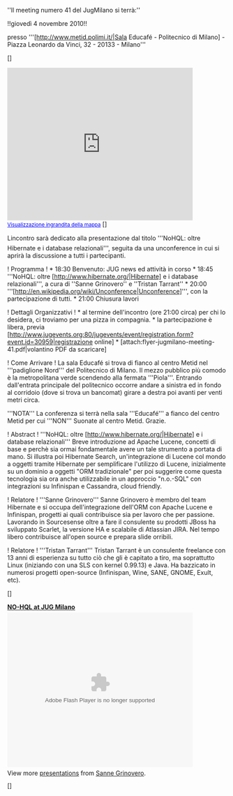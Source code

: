 ''Il meeting numero 41 del JugMilano si terrà:''

!!giovedì 4 novembre 2010!!

presso '''[http://www.metid.polimi.it/|Sala Educafé - Politecnico di Milano] - Piazza Leonardo da Vinci, 32 - 20133 - Milano'''

[<html>]
<iframe width="425" height="350" frameborder="0" scrolling="no" marginheight="0" marginwidth="0" src="http://maps.google.it/maps?f=q&source=s_q&hl=it&geocode=&q=Piazza+Leonardo+da+Vinci,+32+-+20133+-+Milano&sll=45.658795,8.793975&sspn=0.007619,0.015171&ie=UTF8&hq=&hnear=Piazza+Leonardo+da+Vinci,+32,+20133+Milano,+Lombardia&ll=45.477515,9.226761&spn=0.007703,0.015171&z=14&output=embed"></iframe><br /><small><a href="http://maps.google.it/maps?f=q&source=embed&hl=it&geocode=&q=Piazza+Leonardo+da+Vinci,+32+-+20133+-+Milano&sll=45.658795,8.793975&sspn=0.007619,0.015171&ie=UTF8&hq=&hnear=Piazza+Leonardo+da+Vinci,+32,+20133+Milano,+Lombardia&ll=45.477515,9.226761&spn=0.007703,0.015171&z=14" style="color:#0000FF;text-align:left">Visualizzazione ingrandita della mappa</a></small>
[</html>]

Lincontro sarà dedicato alla presentazione dal titolo '''NoHQL: oltre Hibernate e i database relazionali''', seguita da una unconference in cui si aprirà la discussione a tutti i partecipanti.

! Programma !
	*  18:30	Benvenuto: JUG news ed attività in corso
	*  18:45	'''NoHQL: oltre [http://www.hibernate.org/|Hibernate] e i database relazionali''', a cura di ''Sanne Grinovero'' e ''Tristan Tarrant''
	*  20:00	'''[http://en.wikipedia.org/wiki/Unconference|Unconference]''', con la partecipazione di tutti.
	*  21:00	Chiusura lavori

! Dettagli Organizzativi !
	* al termine dell'incontro (ore 21:00 circa) per chi lo desidera, ci troviamo per una pizza in compagnia.
	* la partecipazione è libera, previa [http://www.jugevents.org:80/jugevents/event/registration.form?event.id=30959|registrazione online]
	* [attach:flyer-jugmilano-meeting-41.pdf|volantino PDF da scaricare]

! Come Arrivare !
La sala Educafé si trova di fianco al centro Metid nel  '''padiglione Nord''' del Politecnico di Milano. Il mezzo pubblico più comodo è la metropolitana verde scendendo alla fermata '''Piola'''. Entrando dall'entrata principale del politecnico occorre andare a sinistra ed in fondo al corridoio (dove si trova un bancomat) girare a destra poi avanti per venti metri circa.

'''NOTA''' La conferenza si terrà nella sala '''Educafé''' a fianco del centro Metid per cui '''NON''' Suonate al centro Metid. Grazie.

! Abstract !
'''NoHQL: oltre [http://www.hibernate.org/|Hibernate] e i database relazionali'''
Breve introduzione ad Apache Lucene, concetti di base e perchè sia ormai fondamentale avere un tale strumento a portata di mano. Si illustra poi Hibernate Search, un'integrazione di Lucene col mondo a oggetti tramite Hibernate per semplificare l'utilizzo di Lucene, inizialmente su un dominio a oggetti "ORM tradizionale" per poi suggerire come questa tecnologia sia ora anche utilizzabile in un approccio "n.o.-SQL" con integrazioni su Infinispan e Cassandra, cloud friendly.

! Relatore !
'''Sanne Grinovero''' 
Sanne Grinovero è membro del team Hibernate e si occupa dell'integrazione dell'ORM con Apache Lucene e Infinispan, progetti ai quali contribuisce sia per lavoro che per passione. Lavorando in Sourcesense oltre a fare il consulente su prodotti JBoss ha sviluppato Scarlet, la versione HA e scalabile di Atlassian JIRA. Nel tempo libero contribuisce all'open source e prepara slide orribili.

! Relatore !
'''Tristan Tarrant'''
Tristan Tarrant è un consulente freelance con 13 anni di esperienza su tutto ciò che gli è capitato a tiro, ma soprattutto Linux (iniziando con una SLS con kernel 0.99.13) e Java. Ha bazzicato in numerosi progetti open-source (Infinispan, Wine, SANE, GNOME, Exult, etc).

[<html>]
<div style="width:425px" id="__ss_5775286"><strong style="display:block;margin:12px 0 4px"><a href="http://www.slideshare.net/sgrinovero/nohql-at-jug-milano" title="NO-HQL at JUG Milano">NO-HQL at JUG Milano</a></strong><object id="__sse5775286" width="425" height="355"><param name="movie" value="http://static.slidesharecdn.com/swf/ssplayer2.swf?doc=nohql-jugmilano-101114064847-phpapp01&stripped_title=nohql-at-jug-milano&userName=sgrinovero" /><param name="allowFullScreen" value="true"/><param name="allowScriptAccess" value="always"/><embed name="__sse5775286" src="http://static.slidesharecdn.com/swf/ssplayer2.swf?doc=nohql-jugmilano-101114064847-phpapp01&stripped_title=nohql-at-jug-milano&userName=sgrinovero" type="application/x-shockwave-flash" allowscriptaccess="always" allowfullscreen="true" width="425" height="355"></embed></object><div style="padding:5px 0 12px">View more <a href="http://www.slideshare.net/">presentations</a> from <a href="http://www.slideshare.net/sgrinovero">Sanne Grinovero</a>.</div></div>
[</html>]
